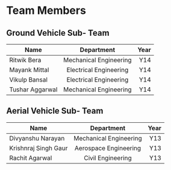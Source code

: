 
# Team Members

## Ground Vehicle Sub- Team
| Name | Department | Year |
| ------------- |:-------------:| -----:|
| Ritwik Bera | Mechanical Engineering | Y14 |
| Mayank Mittal | Electrical Engineering | Y14 |
| Vikulp Bansal | Electrical Engineering | Y14 |
| Tushar Aggarwal | Mechanical Engineering | Y14 |


## Aerial Vehicle Sub- Team
| Name | Department | Year |
| ------------- |:-------------:| -----:|
| Divyanshu Narayan | Mechanical Engineering | Y13 |
| Krishnraj Singh Gaur | Aerospace Engineering | Y13 |
| Rachit Agarwal | Civil Engineering | Y13 |
